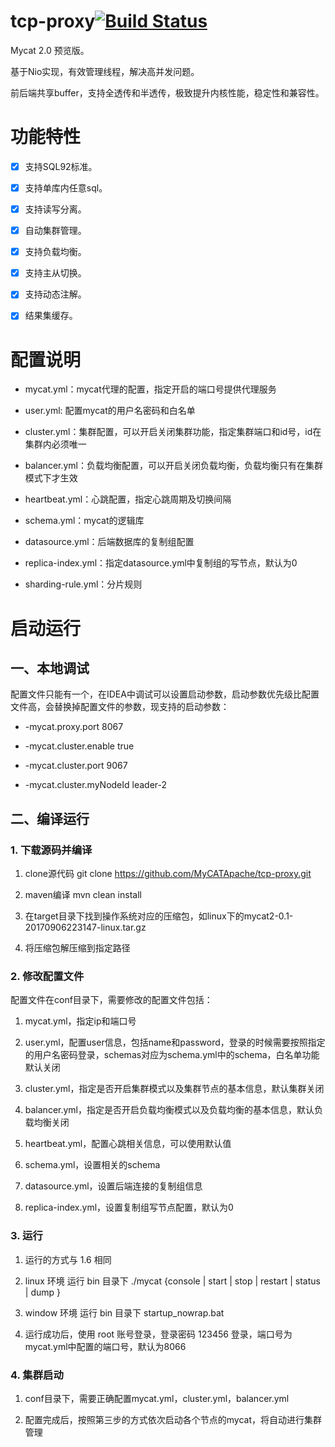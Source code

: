 # tcp-proxy[![Build Status](https://www.travis-ci.org/MyCATApache/Mycat2.svg?branch=master)](https://www.travis-ci.org/MyCATApache/Mycat2)
Mycat 2.0 预览版。

基于Nio实现，有效管理线程，解决高并发问题。

前后端共享buffer，支持全透传和半透传，极致提升内核性能，稳定性和兼容性。





# 功能特性

- [x] 支持SQL92标准。

- [x] 支持单库内任意sql。

- [x] 支持读写分离。

- [x] 自动集群管理。

- [x] 支持负载均衡。

- [x] 支持主从切换。

- [x] 支持动态注解。

- [x] 结果集缓存。





# 配置说明

- mycat.yml：mycat代理的配置，指定开启的端口号提供代理服务

- user.yml: 配置mycat的用户名密码和白名单

- cluster.yml：集群配置，可以开启关闭集群功能，指定集群端口和id号，id在集群内必须唯一

- balancer.yml：负载均衡配置，可以开启关闭负载均衡，负载均衡只有在集群模式下才生效

- heartbeat.yml：心跳配置，指定心跳周期及切换间隔

- schema.yml：mycat的逻辑库

- datasource.yml：后端数据库的复制组配置

- replica-index.yml：指定datasource.yml中复制组的写节点，默认为0

- sharding-rule.yml：分片规则





# 启动运行


## 一、本地调试

配置文件只能有一个，在IDEA中调试可以设置启动参数，启动参数优先级比配置文件高，会替换掉配置文件的参数，现支持的启动参数：

- -mycat.proxy.port 8067

- -mycat.cluster.enable true

- -mycat.cluster.port 9067

- -mycat.cluster.myNodeId leader-2





## 二、编译运行

### 1. 下载源码并编译

1. clone源代码 git clone https://github.com/MyCATApache/tcp-proxy.git

2. maven编译 mvn clean install

3. 在target目录下找到操作系统对应的压缩包，如linux下的mycat2-0.1-20170906223147-linux.tar.gz

4. 将压缩包解压缩到指定路径





### 2. 修改配置文件

配置文件在conf目录下，需要修改的配置文件包括：

1. mycat.yml，指定ip和端口号

2. user.yml，配置user信息，包括name和password，登录的时候需要按照指定的用户名密码登录，schemas对应为schema.yml中的schema，白名单功能默认关闭

3. cluster.yml，指定是否开启集群模式以及集群节点的基本信息，默认集群关闭

4. balancer.yml，指定是否开启负载均衡模式以及负载均衡的基本信息，默认负载均衡关闭

5. heartbeat.yml，配置心跳相关信息，可以使用默认值

6. schema.yml，设置相关的schema

7. datasource.yml，设置后端连接的复制组信息

8. replica-index.yml，设置复制组写节点配置，默认为0





### 3. 运行

1. 运行的方式与 1.6 相同

2. linux 环境 运行 bin 目录下 ./mycat {console | start | stop | restart | status | dump }

3. window 环境 运行 bin 目录下 startup_nowrap.bat

4. 运行成功后，使用 root 账号登录，登录密码 123456 登录，端口号为mycat.yml中配置的端口号，默认为8066





### 4. 集群启动

1. conf目录下，需要正确配置mycat.yml，cluster.yml，balancer.yml

2. 配置完成后，按照第三步的方式依次启动各个节点的mycat，将自动进行集群管理
